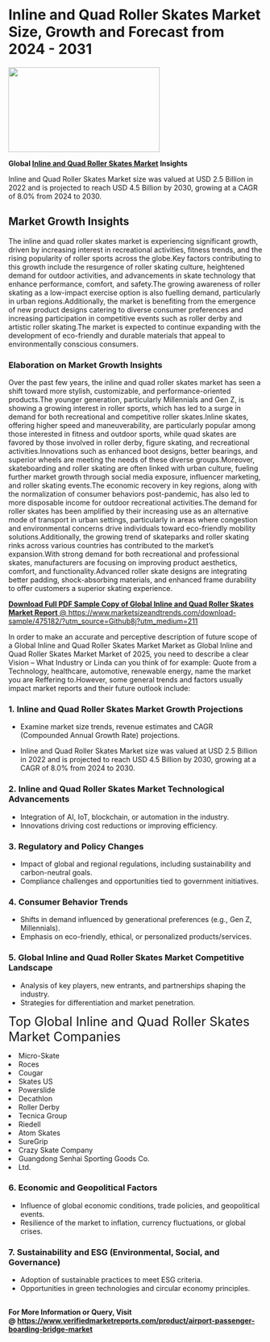 <H1>Inline and Quad Roller Skates Market Size, Growth and Forecast from 2024 - 2031</H1><img class="aligncenter size-medium wp-image-584254" src="https://thirdeyenews.in/wp-content/uploads/2024/09/Global-Market-Research-300x168.jpeg" alt="" width="300" height="168" /><p><strong>Global&nbsp;<a href="https://www.marketsizeandtrends.com/download-sample/475182/?utm_source=Github8j?utm_medium=211">Inline and Quad Roller Skates Market</a> Insights</strong></p><p>Inline and Quad Roller Skates Market size was valued at USD 2.5 Billion in 2022 and is projected to reach USD 4.5 Billion by 2030, growing at a CAGR of 8.0% from 2024 to 2030.</p><p><h2>Market Growth Insights</h2> <p>The inline and quad roller skates market is experiencing significant growth, driven by increasing interest in recreational activities, fitness trends, and the rising popularity of roller sports across the globe.Key factors contributing to this growth include the resurgence of roller skating culture, heightened demand for outdoor activities, and advancements in skate technology that enhance performance, comfort, and safety.The growing awareness of roller skating as a low-impact exercise option is also fuelling demand, particularly in urban regions.Additionally, the market is benefiting from the emergence of new product designs catering to diverse consumer preferences and increasing participation in competitive events such as roller derby and artistic roller skating.The market is expected to continue expanding with the development of eco-friendly and durable materials that appeal to environmentally conscious consumers.</p> <p><a href="#"></a></p> <h3>Elaboration on Market Growth Insights</h3> <p>Over the past few years, the inline and quad roller skates market has seen a shift toward more stylish, customizable, and performance-oriented products.The younger generation, particularly Millennials and Gen Z, is showing a growing interest in roller sports, which has led to a surge in demand for both recreational and competitive roller skates.Inline skates, offering higher speed and maneuverability, are particularly popular among those interested in fitness and outdoor sports, while quad skates are favored by those involved in roller derby, figure skating, and recreational activities.Innovations such as enhanced boot designs, better bearings, and superior wheels are meeting the needs of these diverse groups.Moreover, skateboarding and roller skating are often linked with urban culture, fueling further market growth through social media exposure, influencer marketing, and roller skating events.The economic recovery in key regions, along with the normalization of consumer behaviors post-pandemic, has also led to more disposable income for outdoor recreational activities.The demand for roller skates has been amplified by their increasing use as an alternative mode of transport in urban settings, particularly in areas where congestion and environmental concerns drive individuals toward eco-friendly mobility solutions.Additionally, the growing trend of skateparks and roller skating rinks across various countries has contributed to the market’s expansion.With strong demand for both recreational and professional skates, manufacturers are focusing on improving product aesthetics, comfort, and functionality.Advanced roller skate designs are integrating better padding, shock-absorbing materials, and enhanced frame durability to offer customers a superior skating experience.<p><a href="#"></p><p><span class=""><strong>Download Full PDF Sample Copy of Global Inline and Quad Roller Skates Market Report</strong> @ <a href="https://www.marketsizeandtrends.com/download-sample/475182/?utm_source=Github8j?utm_medium=211" target="_blank">https://www.marketsizeandtrends.com/download-sample/475182/?utm_source=Github8j?utm_medium=211</a></span></p><p>In order to make an accurate and perceptive description of future scope of a Global&nbsp;Inline and Quad Roller Skates Market Market as Global&nbsp;Inline and Quad Roller Skates Market Market of 2025, you need to describe a clear Vision &ndash; What Industry or Linda can you think of for example: Quote from a Technology, healthcare, automotive, renewable energy, name the market you are Reffering to.However, some general trends and factors usually impact market reports and their future outlook include:</p><h3>1.&nbsp;<strong>Inline and Quad Roller Skates Market Growth Projections</strong></h3><ul><li>Examine market size trends, revenue estimates and CAGR (Compounded Annual Growth Rate) projections.</li><li><p>Inline and Quad Roller Skates Market size was valued at USD 2.5 Billion in 2022 and is projected to reach USD 4.5 Billion by 2030, growing at a CAGR of 8.0% from 2024 to 2030.</p></li></ul><h3>2.&nbsp;<strong>Inline and Quad Roller Skates Market Technological Advancements</strong></h3><ul><li>Integration of AI, IoT, blockchain, or automation in the industry.</li><li>Innovations driving cost reductions or improving efficiency.</li></ul><h3>3.&nbsp;<strong>Regulatory and Policy Changes</strong></h3><ul><li>Impact of global and regional regulations, including sustainability and carbon-neutral goals.</li><li>Compliance challenges and opportunities tied to government initiatives.</li></ul><h3>4.&nbsp;<strong>Consumer Behavior Trends</strong></h3><ul><li>Shifts in demand influenced by generational preferences (e.g., Gen Z, Millennials).</li><li>Emphasis on eco-friendly, ethical, or personalized products/services.</li></ul><h3>5.&nbsp;<strong>Global Inline and Quad Roller Skates Market Competitive Landscape</strong></h3><ul><li>Analysis of key players, new entrants, and partnerships shaping the industry.</li><li>Strategies for differentiation and market penetration.</li></ul><p data-pm-slice="1 1 []"><span style="color: inherit; font-family: inherit; font-size: 25px;">Top Global Inline and Quad Roller Skates Market Companies</span></p><div class="" data-test-id=""><p><li>Micro-Skate</li><li> Roces</li><li> Cougar</li><li> Skates US</li><li> Powerslide</li><li> Decathlon</li><li> Roller Derby</li><li> Tecnica Group</li><li> Riedell</li><li> Atom Skates</li><li> SureGrip</li><li> Crazy Skate Company</li><li> Guangdong Senhai Sporting Goods Co.</li><li> Ltd.</li></p></div><h3>6.&nbsp;<strong>Economic and Geopolitical Factors</strong></h3><ul><li>Influence of global economic conditions, trade policies, and geopolitical events.</li><li>Resilience of the market to inflation, currency fluctuations, or global crises.</li></ul><h3>7.&nbsp;<strong>Sustainability and ESG (Environmental, Social, and Governance)</strong></h3><ul><li>Adoption of sustainable practices to meet ESG criteria.</li><li>Opportunities in green technologies and circular economy principles.</li></ul><h2><strong style="font-size: 14px;">For More Information or Query, Visit @&nbsp;</strong><a style="background-color: #ffffff; font-size: 14px;" href="https://www.marketsizeandtrends.com/report/inline-and-quad-roller-skates-market/" target="_blank">https://www.verifiedmarketreports.com/product/airport-passenger-boarding-bridge-market</a></h2>